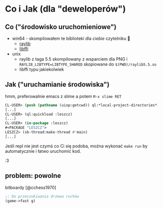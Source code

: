 # Co i Jak (dla "deweloperów")

## Co ("środowisko uruchomieniowe")
* win64 - skompilowałem te biblioteki dla *ciebie* czytelniku 💜
  * [raylib](https://pub.krzysckh.org/msc25/raylib5.5.dll)
  * [libffi](https://pub.krzysckh.org/msc25/libffi-8.dll)
* unix
  * raylib z taga 5.5 skompilowany z wsparciem dla PNG i `RAYLIB_LIBTYPE=LIBTYPE_SHARED`
    skopiowane do `$(PWD)/raylib5.5.so`
  * libffi typu jakiekolwiek
  
## Jak ("uruchamianie środowiska")
  
hmm, preferowalnie emacs z slime a potem `M-x slime RET`
```lisp
CL-USER> (push (pathname (uiop:getcwd)) ql:*local-project-directories*)
[...]
CL-USER> (ql:quickload :leszcz)
[...]
CL-USER> (in-package :leszcz)
#<PACKAGE "LESZCZ">
LESZCZ> (sb-thread:make-thread #'main)
[...]
```

Jeśli repl nie jest czymś co Ci się podoba, można wykonać `make run` by automatycznie i łatwo uruchomić kod.

:3

## problem: powolne

bitboardy [@cchess1970]

```lisp
;; Do przeszukiwania drzewa ruchów
(game->fast g)
```
